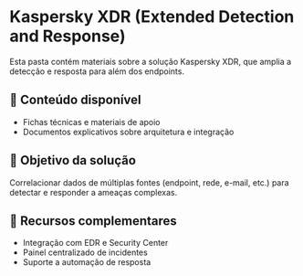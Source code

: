 # Kaspersky XDR (Extended Detection and Response)

Esta pasta contém materiais sobre a solução Kaspersky XDR, que amplia a detecção e resposta para além dos endpoints.

## 📌 Conteúdo disponível
- Fichas técnicas e materiais de apoio
- Documentos explicativos sobre arquitetura e integração

## 🎯 Objetivo da solução
Correlacionar dados de múltiplas fontes (endpoint, rede, e-mail, etc.) para detectar e responder a ameaças complexas.

## 🔗 Recursos complementares
- Integração com EDR e Security Center
- Painel centralizado de incidentes
- Suporte a automação de resposta
